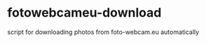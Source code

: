 fotowebcameu-download
=====================

script for downloading photos from foto-webcam.eu automatically
